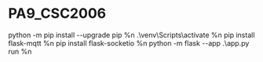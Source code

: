 # PA9_CSC2006
python -m pip install --upgrade pip %n
.\venv\Scripts\activate %n
pip install flask-mqtt %n
pip install flask-socketio %n
python -m flask --app .\app.py run %n
